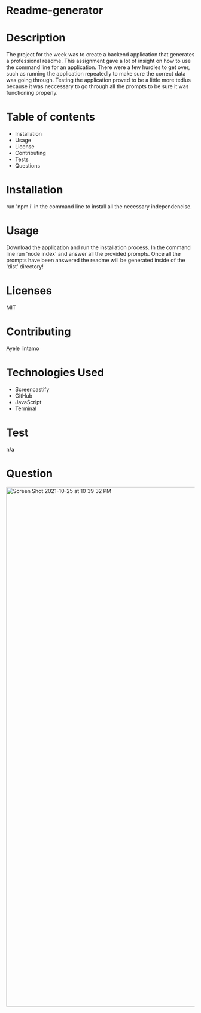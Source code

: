 # Readme-generator

# Description
The project for the week was to create a backend application that generates a professional readme. This assignment gave a lot of insight on how to use the command line for an application. There were a few hurdles to get over, such as running the application repeatedly to make sure the correct data was going through. Testing the application proved to be a little more tedius because it was neccessary to go through all the prompts to be sure it was functioning properly.




# Table of contents

* Installation
* Usage
* License
* Contributing
* Tests
* Questions

# Installation
run 'npm i' in the command line to install all the necessary independencise.
# Usage
Download the application and run the installation process. In the command line run 'node index' and answer all the provided prompts. Once all the prompts have been answered the readme will be generated inside of the 'dist' directory!

# Licenses
MIT
# Contributing
Ayele lintamo 
# Technologies Used
* Screencastify
* GitHub
* JavaScript
* Terminal
# Test
n/a

# Question
<img width="1385" alt="Screen Shot 2021-10-25 at 10 39 32 PM" src="https://user-images.githubusercontent.com/84227686/138815756-19a604e6-7f91-43ae-97c5-c409e60b9f87.png">

